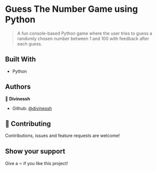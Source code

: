 # Guess The Number Game using Python
>A fun console-based Python game where the user tries to guess a randomly chosen number between 1 and 100 with feedback after each guess.

## Built With

- Python

## Authors

👤 **Divinessh**

- Github: [@divinessh](https://github.com/divinessh)

## 🤝 Contributing

Contributions, issues and feature requests are welcome!

## Show your support

Give a ⭐️ if you like this project!
